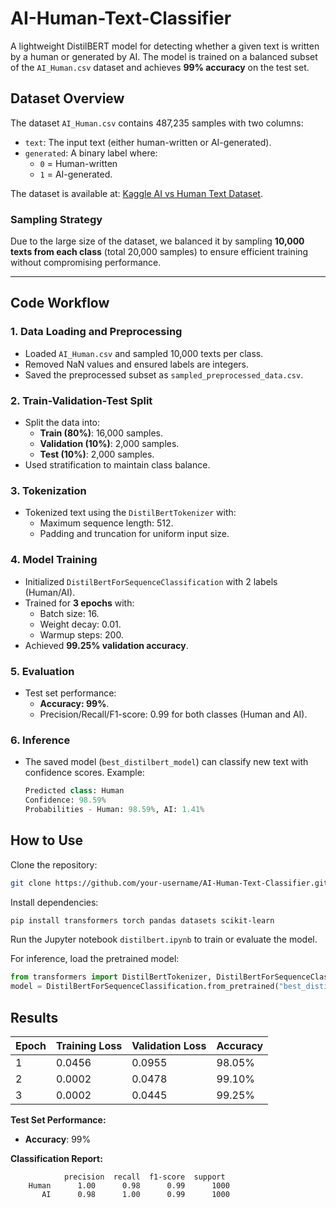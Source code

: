# AI-Human-Text-Classifier

A lightweight DistilBERT model for detecting whether a given text is written by a human or generated by AI. The model is trained on a balanced subset of the `AI_Human.csv` dataset and achieves **99% accuracy** on the test set.

## Dataset Overview
The dataset `AI_Human.csv` contains 487,235 samples with two columns:
- `text`: The input text (either human-written or AI-generated).
- `generated`: A binary label where:
  - `0` = Human-written
  - `1` = AI-generated.

The dataset is available at: [Kaggle AI vs Human Text Dataset](https://www.kaggle.com/datasets/shanegerami/ai-vs-human-text).

### Sampling Strategy
Due to the large size of the dataset, we balanced it by sampling **10,000 texts from each class** (total 20,000 samples) to ensure efficient training without compromising performance.

---

## Code Workflow

### 1. Data Loading and Preprocessing
- Loaded `AI_Human.csv` and sampled 10,000 texts per class.
- Removed NaN values and ensured labels are integers.
- Saved the preprocessed subset as `sampled_preprocessed_data.csv`.

### 2. Train-Validation-Test Split
- Split the data into:
  - **Train (80%)**: 16,000 samples.
  - **Validation (10%)**: 2,000 samples.
  - **Test (10%)**: 2,000 samples.
- Used stratification to maintain class balance.

### 3. Tokenization
- Tokenized text using the `DistilBertTokenizer` with:
  - Maximum sequence length: 512.
  - Padding and truncation for uniform input size.

### 4. Model Training
- Initialized `DistilBertForSequenceClassification` with 2 labels (Human/AI).
- Trained for **3 epochs** with:
  - Batch size: 16.
  - Weight decay: 0.01.
  - Warmup steps: 200.
- Achieved **99.25% validation accuracy**.

### 5. Evaluation
- Test set performance:
  - **Accuracy: 99%**.
  - Precision/Recall/F1-score: 0.99 for both classes (Human and AI).

### 6. Inference
- The saved model (`best_distilbert_model`) can classify new text with confidence scores. Example:
  ```python
  Predicted class: Human
  Confidence: 98.59%
  Probabilities - Human: 98.59%, AI: 1.41%
  ```

## How to Use
Clone the repository:
```bash
git clone https://github.com/your-username/AI-Human-Text-Classifier.git
```

Install dependencies:
```bash
pip install transformers torch pandas datasets scikit-learn
```

Run the Jupyter notebook `distilbert.ipynb` to train or evaluate the model.

For inference, load the pretrained model:
```python
from transformers import DistilBertTokenizer, DistilBertForSequenceClassification
model = DistilBertForSequenceClassification.from_pretrained("best_distilbert_model")
```

## Results
| Epoch | Training Loss | Validation Loss | Accuracy  |
|-------|---------------|-----------------|-----------|
| 1     | 0.0456        | 0.0955          | 98.05%    |
| 2     | 0.0002        | 0.0478          | 99.10%    |
| 3     | 0.0002        | 0.0445          | 99.25%    |

**Test Set Performance:**
- **Accuracy**: 99%

**Classification Report:**
```
            precision  recall  f1-score  support
    Human      1.00      0.98      0.99      1000
       AI      0.98      1.00      0.99      1000
```
